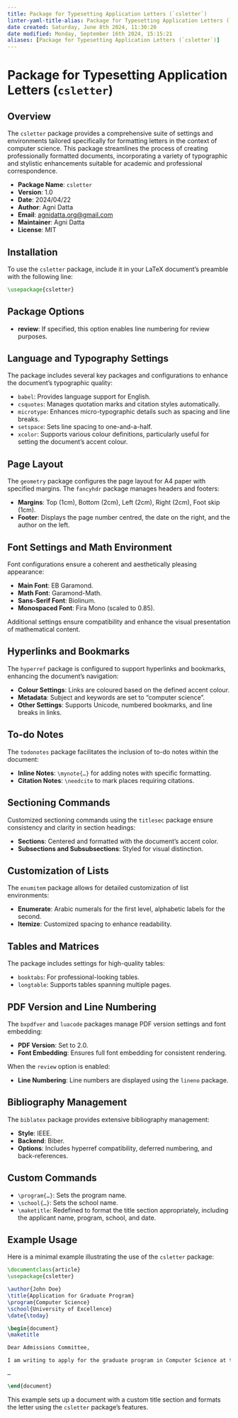 ```yaml
---
title: Package for Typesetting Application Letters (`csletter`)
linter-yaml-title-alias: Package for Typesetting Application Letters (`csletter`)
date created: Saturday, June 8th 2024, 11:30:20
date modified: Monday, September 16th 2024, 15:15:21
aliases: [Package for Typesetting Application Letters (`csletter`)]
---
```


# Package for Typesetting Application Letters (`csletter`)

## Overview

The `csletter` package provides a comprehensive suite of settings and environments tailored specifically for formatting letters in the context of computer science. This package streamlines the process of creating professionally formatted documents, incorporating a variety of typographic and stylistic enhancements suitable for academic and professional correspondence.

- **Package Name**: `csletter`
- **Version**: 1.0
- **Date**: 2024/04/22
- **Author**: Agni Datta
- **Email**: [agnidatta.org@gmail.com](mailto:agnidatta.org@gmail.com)
- **Maintainer**: Agni Datta
- **License**: MIT

## Installation

To use the `csletter` package, include it in your LaTeX document’s preamble with the following line:

```latex
\usepackage{csletter}
```

## Package Options

- **review**: If specified, this option enables line numbering for review purposes.

## Language and Typography Settings

The package includes several key packages and configurations to enhance the document’s typographic quality:

- `babel`: Provides language support for English.
- `csquotes`: Manages quotation marks and citation styles automatically.
- `microtype`: Enhances micro-typographic details such as spacing and line breaks.
- `setspace`: Sets line spacing to one-and-a-half.
- `xcolor`: Supports various colour definitions, particularly useful for setting the document’s accent colour.

## Page Layout

The `geometry` package configures the page layout for A4 paper with specified margins. The `fancyhdr` package manages headers and footers:

- **Margins**: Top (1cm), Bottom (2cm), Left (2cm), Right (2cm), Foot skip (1cm).
- **Footer**: Displays the page number centred, the date on the right, and the author on the left.

## Font Settings and Math Environment

Font configurations ensure a coherent and aesthetically pleasing appearance:

- **Main Font**: EB Garamond.
- **Math Font**: Garamond-Math.
- **Sans-Serif Font**: Biolinum.
- **Monospaced Font**: Fira Mono (scaled to 0.85).

Additional settings ensure compatibility and enhance the visual presentation of mathematical content.

## Hyperlinks and Bookmarks

The `hyperref` package is configured to support hyperlinks and bookmarks, enhancing the document’s navigation:

- **Colour Settings**: Links are coloured based on the defined accent colour.
- **Metadata**: Subject and keywords are set to “computer science”.
- **Other Settings**: Supports Unicode, numbered bookmarks, and line breaks in links.

## To-do Notes

The `todonotes` package facilitates the inclusion of to-do notes within the document:

- **Inline Notes**: `\mynote{…}` for adding notes with specific formatting.
- **Citation Notes**: `\needcite` to mark places requiring citations.

## Sectioning Commands

Customized sectioning commands using the `titlesec` package ensure consistency and clarity in section headings:

- **Sections**: Centered and formatted with the document’s accent color.
- **Subsections and Subsubsections**: Styled for visual distinction.

## Customization of Lists

The `enumitem` package allows for detailed customization of list environments:

- **Enumerate**: Arabic numerals for the first level, alphabetic labels for the second.
- **Itemize**: Customized spacing to enhance readability.

## Tables and Matrices

The package includes settings for high-quality tables:

- `booktabs`: For professional-looking tables.
- `longtable`: Supports tables spanning multiple pages.

## PDF Version and Line Numbering

The `bxpdfver` and `luacode` packages manage PDF version settings and font embedding:

- **PDF Version**: Set to 2.0.
- **Font Embedding**: Ensures full font embedding for consistent rendering.

When the `review` option is enabled:

- **Line Numbering**: Line numbers are displayed using the `lineno` package.

## Bibliography Management

The `biblatex` package provides extensive bibliography management:

- **Style**: IEEE.
- **Backend**: Biber.
- **Options**: Includes hyperref compatibility, deferred numbering, and back-references.

## Custom Commands

- `\program{…}`: Sets the program name.
- `\school{…}`: Sets the school name.
- `\maketitle`: Redefined to format the title section appropriately, including the applicant name, program, school, and date.

## Example Usage

Here is a minimal example illustrating the use of the `csletter` package:

```latex
\documentclass{article}
\usepackage{csletter}

\author{John Doe}
\title{Application for Graduate Program}
\program{Computer Science}
\school{University of Excellence}
\date{\today}

\begin{document}
\maketitle

Dear Admissions Committee,

I am writing to apply for the graduate program in Computer Science at the University of Excellence. 

…

\end{document}
```

This example sets up a document with a custom title section and formats the letter using the `csletter` package’s features.
